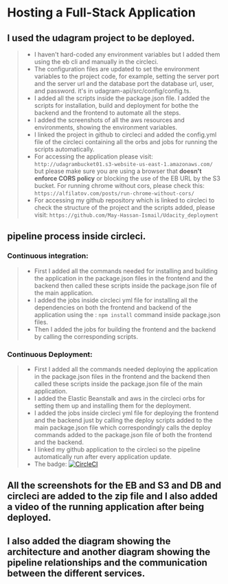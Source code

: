 # Hosting a Full-Stack Application

## I used the udagram project to be deployed.
> - I haven't hard-coded any environment variables but I added them using the eb cli and manually in the circleci.
> - The configuration files are updated to set the environment variables to the project code, for example, setting the server port and the server url and the database port the database url, user, and password. it's in udagram-api/src/config/config.ts.
> - I added all the scripts inside the package.json file. I added the scripts for installation, build and deployment for bothe the backend and the frontend to automate all the steps.
> - I added the screenshots of all the aws resources and environments, showing the environment variables.
> - I linked the project in github to circleci and added the config.yml file of the circleci containing all the orbs and jobs for running the scripts automatically.
> - For accessing the application please visit: `http://udagrambucket01.s3-website-us-east-1.amazonaws.com/` but please make sure you are using a browser that **doesn't enforce CORS policy** or blocking the use of the EB URL by the S3 bucket. For running chrome without cors, please check this: `https://alfilatov.com/posts/run-chrome-without-cors/`
> - For accessing my github repository which is linked to circleci to check the structure of the project and the scripts added, please visit: `https://github.com/May-Hassan-Ismail/Udacity_deployment`

## pipeline process inside circleci.
### Continuous integration:
> - First I added all the commands needed for installing and building the application in the package.json files in the frontend and the backend then called these scripts inside the package.json file of the main application.
> - I added the jobs inside circleci yml file for installing all the dependencies on both the frontend and backend of the application using the : `npm install` command inside package.json files.
> - Then I added the jobs for building the frontend and the backend by calling the corresponding scripts.

### Continuous Deployment:
> - First I added all the commands needed deploying the application in the package.json files in the frontend and the backend then called these scripts inside the package.json file of the main application.
> - I added the Elastic Beanstalk and aws in the circleci orbs for setting them up and installing them for the deployment.
> - I added the jobs inside circleci yml file for deploying the frontend and the backend just by calling the deploy scripts added to the main package.json file which correspondingly calls the deploy commands added to the package.json file of both the frontend and the backend.
> - I linked my github application to the circleci so the pipeline automatically run after every application update.
> - The badge: [![CircleCI](https://circleci.com/gh/circleci/circleci-docs.svg?style=svg)](https://app.circleci.com/pipelines/github/May-Hassan-Ismail)

## All the screenshots for the EB and S3 and DB and circleci are added to the zip file and I also added a video of the running application after being deployed.

## I also added the diagram showing the architecture and another diagram showing the pipeline relationships and the communication between the different services.